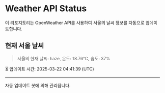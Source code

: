 
# Weather API Status

이 리포지토리는 OpenWeather API를 사용하여 서울의 날씨 정보를 자동으로 업데이트합니다.

## 현재 서울 날씨
> 서울의 현재 날씨: haze, 온도: 18.76°C, 습도: 37%

⏳ 업데이트 시간: 2025-03-22 04:41:39 (UTC)

---
자동 업데이트 봇에 의해 관리됩니다.
